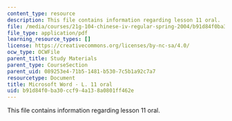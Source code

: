 ```yaml
---
content_type: resource
description: This file contains information regarding lesson 11 oral.
file: /media/courses/21g-104-chinese-iv-regular-spring-2004/b91d84f0ba30ccf94a138a0801ff462e_MIT21G_104S04_Oral_11.pdf
file_type: application/pdf
learning_resource_types: []
license: https://creativecommons.org/licenses/by-nc-sa/4.0/
ocw_type: OCWFile
parent_title: Study Materials
parent_type: CourseSection
parent_uid: 089253e4-71b5-1481-b530-7c5b1a92c7a7
resourcetype: Document
title: Microsoft Word - L. 11 oral
uid: b91d84f0-ba30-ccf9-4a13-8a0801ff462e
---
```

This file contains information regarding lesson 11 oral.